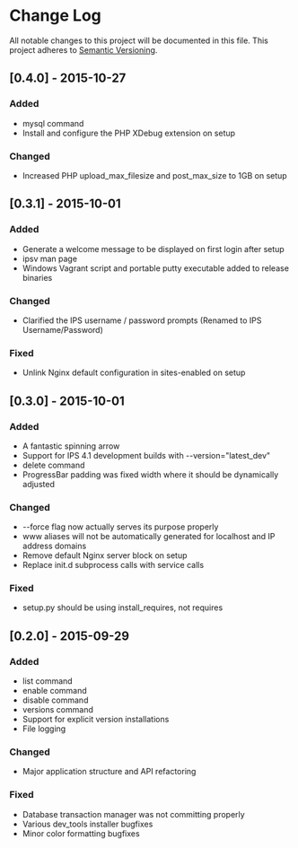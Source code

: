# Change Log
All notable changes to this project will be documented in this file.
This project adheres to [Semantic Versioning](http://semver.org/).


## [0.4.0] - 2015-10-27
### Added
- mysql command
- Install and configure the PHP XDebug extension on setup

### Changed
- Increased PHP upload_max_filesize and post_max_size to 1GB on setup


## [0.3.1] - 2015-10-01
### Added
- Generate a welcome message to be displayed on first login after setup
- ipsv man page
- Windows Vagrant script and portable putty executable added to release binaries

### Changed
- Clarified the IPS username / password prompts (Renamed to IPS Username/Password)

### Fixed
- Unlink Nginx default configuration in sites-enabled on setup


## [0.3.0] - 2015-10-01
### Added
- A fantastic spinning arrow
- Support for IPS 4.1 development builds with --version="latest_dev"
- delete command
- ProgressBar padding was fixed width where it should be dynamically adjusted

### Changed
- --force flag now actually serves its purpose properly
- www aliases will not be automatically generated for localhost and IP address domains
- Remove default Nginx server block on setup
- Replace init.d subprocess calls with service calls

### Fixed
- setup.py should be using install_requires, not requires


## [0.2.0] - 2015-09-29
### Added
- list command
- enable command
- disable command
- versions command
- Support for explicit version installations
- File logging

### Changed
- Major application structure and API refactoring

### Fixed
- Database transaction manager was not committing properly
- Various dev_tools installer bugfixes
- Minor color formatting bugfixes
